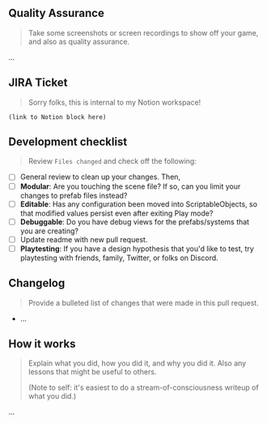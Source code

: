 ## Quality Assurance

> Take some screenshots or screen recordings to show off your game, and also as quality assurance.

...

## JIRA Ticket

> Sorry folks, this is internal to my Notion workspace!

```
(link to Notion block here)
```

## Development checklist

> Review `Files changed` and check off the following:

* [ ] General review to clean up your changes. Then,
* [ ] **Modular**: Are you touching the scene file? If so, can you limit your changes to prefab files instead?
* [ ] **Editable**: Has any configuration been moved into ScriptableObjects, so that modified values persist even after exiting Play mode?
* [ ] **Debuggable**: Do you have debug views for the prefabs/systems that you are creating?
* [ ] Update readme with new pull request.
* [ ] **Playtesting**: If you have a design hypothesis that you'd like to test, try playtesting with friends, family, Twitter, or folks on Discord.

## Changelog

> Provide a bulleted list of changes that were made in this pull request.

* ...

## How it works

> Explain what you did, how you did it, and why you did it. Also any lessons that might be useful to others.
>
> (Note to self: it's easiest to do a stream-of-consciousness writeup of what you did.)

...
